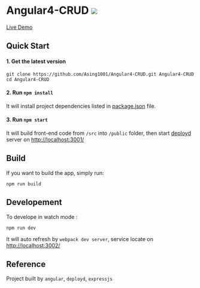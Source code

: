 # Angular4-CRUD ![](https://travis-ci.org/Asing1001/Angular4-CRUD.svg?branch=master)
[Live Demo](https://ng-crud.herokuapp.com)

## Quick Start

#### 1. Get the latest version
```shell
git clone https://github.com/Asing1001/Angular4-CRUD.git Angular4-CRUD
cd Angular4-CRUD
````
#### 2. Run `npm install`

It will install project dependencies listed in [package.json](./package.json) file.

#### 3. Run `npm start`
It will build front-end code from `/src` into 
`/public` folder, then start [deployd](http://deployd.com/) server on [http://localhost:3001/](http://localhost:3001/)

## Build
If you want to build the app, simply run:

```shell
npm run build
```

## Developement

To develope in watch mode :
````shell 
npm run dev
````
It will auto refresh by `webpack dev server`, service locate on [http://localhost:3002/](http://localhost:3002/)

## Reference
Project built by `angular`, `deployd`, `expressjs`

